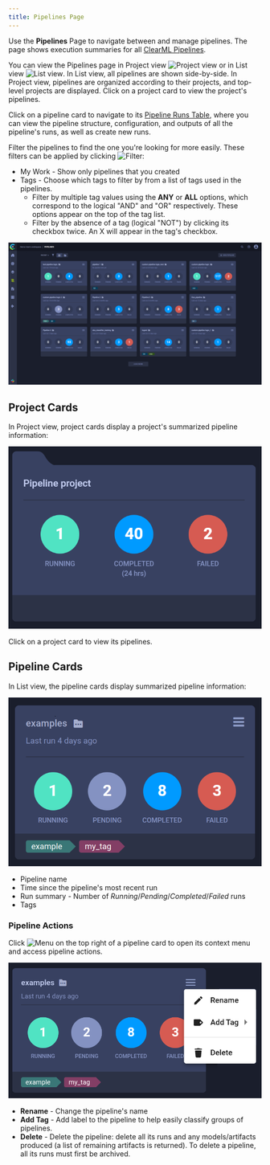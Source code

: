 ```yaml
---
title: Pipelines Page
---
```


Use the **Pipelines** Page to navigate between and manage pipelines. The page shows execution summaries for all 
[ClearML Pipelines](../../pipelines/pipelines.md).

You can view the Pipelines page in Project view <img src="/docs/latest/icons/ico-project-view.svg" alt="Project view" className="icon size-md" /> 
or in List view <img src="/docs/latest/icons/ico-flat-view.svg" alt="List view" className="icon size-md" />. In List 
view, all pipelines are shown side-by-side. In Project view, pipelines are organized according to their projects, and 
top-level projects are displayed. Click on a project card to view the project's pipelines.

Click on a pipeline card to navigate to its [Pipeline Runs Table](webapp_pipeline_table.md), where you can view the 
pipeline structure, configuration, and outputs of all the pipeline's runs, as well as create new runs.

Filter the pipelines to find the one you're looking for more easily. These filters can be applied by clicking <img src="/docs/latest/icons/ico-filter-off.svg" alt="Filter" className="icon size-md" />:
* My Work - Show only pipelines that you created
* Tags - Choose which tags to filter by from a list of tags used in the pipelines.
  * Filter by multiple tag values using the **ANY** or **ALL** options, which correspond to the logical "AND" and "OR" 
  respectively. These options appear on the top of the tag list.
  * Filter by the absence of a tag (logical "NOT") by clicking its checkbox twice. An X will appear in the tag's checkbox.


![Pipelines page](../../img/webapp_pipeline_table.png)

## Project Cards
In Project view, project cards display a project's summarized pipeline information:

<div class="max-w-50">

![Pipeline project card](../../img/webapp_pipeline_project_card.png)

</div>

Click on a project card to view its pipelines.


## Pipeline Cards

In List view, the pipeline cards display summarized pipeline information:  

<div class="max-w-50">

![Pipeline card](../../img/webapp_pipeline_card.png)

</div>

* Pipeline name
* Time since the pipeline's most recent run
* Run summary - Number of *Running*/*Pending*/*Completed*/*Failed* runs
* Tags 


### Pipeline Actions

Click <img src="/docs/latest/icons/ico-bars-menu.svg" alt="Menu" className="icon size-md space-sm" /> on the top right
of a pipeline card to open its context menu and access pipeline actions.  

<div class="max-w-50">

![Project context menu](../../img/webapp_pipeline_context_menu.png)

</div>

* **Rename** - Change the pipeline's name
* **Add Tag** - Add label to the pipeline to help easily classify groups of pipelines.
* **Delete** - Delete the pipeline: delete all its runs and any models/artifacts produced (a list of remaining artifacts 
  is returned). To delete a pipeline, all its runs must first be archived. 